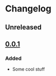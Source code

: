 # Changelog

## Unreleased

## [0.0.1]
### Added
- Some cool stuff


[0.0.2]: https://github.com/erkkah/letarette/compare/v0.0.1...v0.0.2
[0.0.1]: https://github.com/erkkah/letarette/releases/tag/v0.0.1
